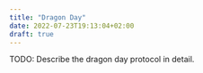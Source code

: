 ```yaml
---
title: "Dragon Day"
date: 2022-07-23T19:13:04+02:00
draft: true
---
```


TODO: Describe the dragon day protocol in detail.
